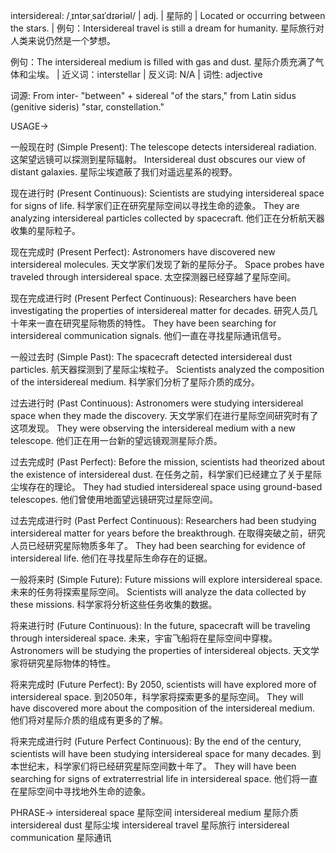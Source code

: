 intersidereal: /ˌɪntərˌsaɪˈdɪəriəl/ | adj. | 星际的 | Located or occurring between the stars. |  例句：Intersidereal travel is still a dream for humanity. 星际旅行对人类来说仍然是一个梦想。

例句：The intersidereal medium is filled with gas and dust. 星际介质充满了气体和尘埃。 | 近义词：interstellar | 反义词: N/A | 词性: adjective

词源:  From inter- "between" + sidereal "of the stars," from Latin sidus (genitive sideris) "star, constellation."

USAGE->

一般现在时 (Simple Present):
The telescope detects intersidereal radiation. 这架望远镜可以探测到星际辐射。
Intersidereal dust obscures our view of distant galaxies. 星际尘埃遮蔽了我们对遥远星系的视野。

现在进行时 (Present Continuous):
Scientists are studying intersidereal space for signs of life. 科学家们正在研究星际空间以寻找生命的迹象。
They are analyzing intersidereal particles collected by spacecraft. 他们正在分析航天器收集的星际粒子。

现在完成时 (Present Perfect):
Astronomers have discovered new intersidereal molecules. 天文学家们发现了新的星际分子。
Space probes have traveled through intersidereal space.  太空探测器已经穿越了星际空间。

现在完成进行时 (Present Perfect Continuous):
Researchers have been investigating the properties of intersidereal matter for decades.  研究人员几十年来一直在研究星际物质的特性。
They have been searching for intersidereal communication signals.  他们一直在寻找星际通讯信号。

一般过去时 (Simple Past):
The spacecraft detected intersidereal dust particles.  航天器探测到了星际尘埃粒子。
Scientists analyzed the composition of the intersidereal medium. 科学家们分析了星际介质的成分。

过去进行时 (Past Continuous):
Astronomers were studying intersidereal space when they made the discovery. 天文学家们在进行星际空间研究时有了这项发现。
They were observing the intersidereal medium with a new telescope. 他们正在用一台新的望远镜观测星际介质。


过去完成时 (Past Perfect):
Before the mission, scientists had theorized about the existence of intersidereal dust. 在任务之前，科学家们已经建立了关于星际尘埃存在的理论。
They had studied intersidereal space using ground-based telescopes.  他们曾使用地面望远镜研究过星际空间。

过去完成进行时 (Past Perfect Continuous):
Researchers had been studying intersidereal matter for years before the breakthrough.  在取得突破之前，研究人员已经研究星际物质多年了。
They had been searching for evidence of intersidereal life. 他们在寻找星际生命存在的证据。

一般将来时 (Simple Future):
Future missions will explore intersidereal space. 未来的任务将探索星际空间。
Scientists will analyze the data collected by these missions. 科学家将分析这些任务收集的数据。

将来进行时 (Future Continuous):
In the future, spacecraft will be traveling through intersidereal space. 未来，宇宙飞船将在星际空间中穿梭。
Astronomers will be studying the properties of intersidereal objects. 天文学家将研究星际物体的特性。

将来完成时 (Future Perfect):
By 2050, scientists will have explored more of intersidereal space. 到2050年，科学家将探索更多的星际空间。
They will have discovered more about the composition of the intersidereal medium. 他们将对星际介质的组成有更多的了解。

将来完成进行时 (Future Perfect Continuous):
By the end of the century, scientists will have been studying intersidereal space for many decades. 到本世纪末，科学家们将已经研究星际空间数十年了。
They will have been searching for signs of extraterrestrial life in intersidereal space. 他们将一直在星际空间中寻找地外生命的迹象。

PHRASE->
intersidereal space 星际空间
intersidereal medium 星际介质
intersidereal dust 星际尘埃
intersidereal travel 星际旅行
intersidereal communication 星际通讯
